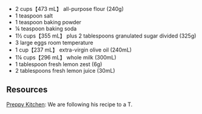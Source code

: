 - 2 cups​【473 mL】 all-purpose flour (240g)
- 1 teaspoon salt
- 1 teaspoon baking powder
- ¼ teaspoon baking soda
- 1½ cups​【355 mL】 plus 2 tablespoons granulated sugar divided (325g)
- 3 large eggs room temperature
- 1 cup​【237 mL】 extra-virgin olive oil (240mL)
- 1¼ cups​【296 mL】 whole milk (300mL)
- 1 tablespoon fresh lemon zest (6g)
- 2 tablespoons fresh lemon juice (30mL)

## Resources

[Preppy Kitchen](https://www.youtube.com/watch?v=sqHU93cYtfI): We are following his recipe to a T.

